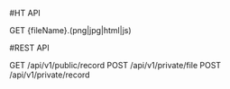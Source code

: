 #HT API

GET {fileName}.(png|jpg|html|js)

#REST API

GET /api/v1/public/record
POST /api/v1/private/file
POST /api/v1/private/record